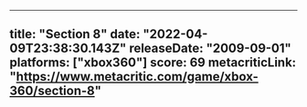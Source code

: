 
---
title: "Section 8"
date: "2022-04-09T23:38:30.143Z"
releaseDate: "2009-09-01"
platforms: ["xbox360"]
score: 69
metacriticLink: "https://www.metacritic.com/game/xbox-360/section-8"
---
